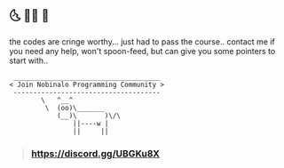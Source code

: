 ## :last_quarter_moon_with_face: :man_student: :first_quarter_moon_with_face:

the codes are cringe worthy... just had to pass the course.. contact me if you need any help, won't spoon-feed, but can give you some pointers to start with..


```
 _____________________________________
< Join Nobinalo Programming Community >
 -------------------------------------
        \   ^__^
         \  (oo)\_______
            (__)\       )\/\
                ||----w |
                ||     ||
``` 
> ### https://discord.gg/UBGKu8X
